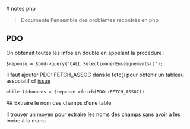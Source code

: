 # notes php

> Documente l'ensemble des problèmes recontrés en php

## PDO

On obtenait toutes les infos en double en appelant la procédure :

    $reponse = $bdd->query("CALL SelectionnerEnseignements()");

Il faut ajouter PDO::FETCH_ASSOC dans le fetc() pour obtenir un tableau associatif cf [issue](https://stackoverflow.com/questions/24921736/pdo-prepared-statement-fetch-returning-double-results)

    while ($donnees = $reponse->fetch(PDO::FETCH_ASSOC))

## Extraire le nom des champs d'une table

Il trouver un moyen pour extraire les noms des champs sans avoir à les écrire à la mano
